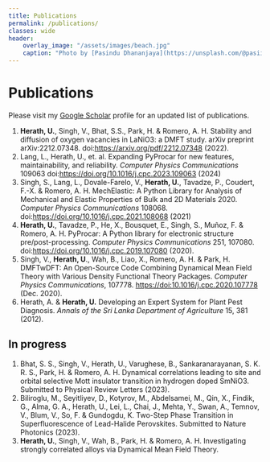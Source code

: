 ```yaml
---
title: Publications
permalink: /publications/
classes: wide
header:
    overlay_image: "/assets/images/beach.jpg"
    caption: "Photo by [Pasindu Dhananjaya](https://unsplash.com/@pasiiijay) on [Unsplash](https://unsplash.com)"
---
```


# Publications

Please visit my [Google Scholar](https://scholar.google.com/citations?user=m6VPFYoAAAAJ&hl=en&authuser=1) profile for an updated list of publications.

1. **Herath, U.**, Singh, V., Bhat, S.S., Park, H. & Romero, A. H. Stability and diffusion of oxygen vacancies in LaNiO3: a DMFT study. arXiv preprint arXiv:2212.07348. doi:<https://arxiv.org/pdf/2212.07348> (2022).
1. Lang, L., Herath, U., et. al. Expanding PyProcar for new features, maintainability, and reliability. *Computer Physics Communications* 109063 doi:<https://doi.org/10.1016/j.cpc.2023.109063> (2024)
1. Singh, S., Lang, L., Dovale-Farelo, V., **Herath, U.**, Tavadze, P., Coudert, F.-X. & Romero, A. H. MechElastic: A Python Library for Analysis of Mechanical and Elastic Properties of Bulk and 2D Materials 2020. *Computer Physics Communications* 108068. doi:<https://doi.org/10.1016/j.cpc.2021.108068> (2021)
1. **Herath, U.**, Tavadze, P., He, X., Bousquet, E., Singh, S., Muñoz, F. & Romero, A. H. PyProcar: A Python library for electronic structure pre/post-processing. *Computer Physics Communications* 251, 107080. doi:<https://doi.org/10.1016/j.cpc.2019.107080> (2020).
1. Singh, V., **Herath, U**., Wah, B., Liao, X., Romero, A. H. & Park, H. DMFTwDFT: An Open-Source Code Combining Dynamical Mean Field Theory with Various Density Functional Theory Packages. *Computer Physics Communications*, 107778. <https://doi:10.1016/j.cpc.2020.107778> (Dec. 2020).
1. Herath, A. & **Herath, U.** Developing an Expert System for Plant Pest Diagnosis. *Annals of the Sri Lanka Department of Agriculture* 15, 381 (2012).


## In progress
1. Bhat, S. S., Singh, V., Herath, U., Varughese, B., Sankaranarayanan, S. K. R. S., Park, H. & Romero, A. H. Dynamical correlations leading to site and orbital selective Mott insulator transition in hydrogen doped SmNiO3. Submitted to Physical Review Letters (2023).
1. Biliroglu, M., Seyitliyev, D., Kotyrov, M., Abdelsamei, M., Qin, X., Findik, G., Alma, G. A., Herath, U., Lei, L., Chai, J., Mehta, Y., Swan, A., Temnov, V., Blum, V., So, F. & Gundogdu, K. Two-Step Phase Transition in Superfluorescence of Lead-Halide Perovskites. Submitted to Nature Photonics (2023).
1. **Herath, U.**, Singh, V., Wah, B., Park, H. & Romero, A. H. Investigating strongly correlated alloys via Dynamical Mean Field Theory.
